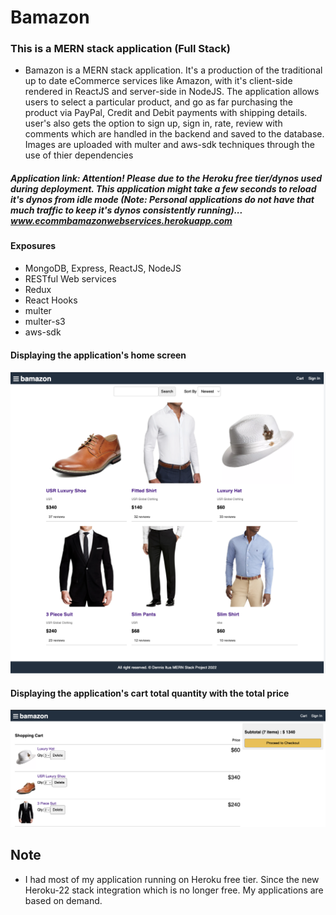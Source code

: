 # Bamazon

### This is a MERN stack application (Full Stack)
  - Bamazon is a MERN stack application. It's a production of the traditional up to date eCommerce services like Amazon, with it's client-side rendered in ReactJS and server-side in NodeJS. The application allows users to select a particular product, and go as far purchasing the product via PayPal, Credit and Debit payments with shipping details. user's also gets the option to sign up, sign in, rate, review with comments which are handled in the backend and saved to the database. Images are uploaded with multer and aws-sdk techniques through the use of thier dependencies

##### Application link: Attention! Please due to the Heroku free tier/dynos used during deployment. This application might take a few seconds to reload it's dynos from idle mode (Note: Personal applications do not have that much traffic to keep it's dynos consistently running)... <a href="https://ecommbamazonwebservices.herokuapp.com/" target="_blank">www.ecommbamazonwebservices.herokuapp.com</a>

#### Exposures
  - MongoDB, Express, ReactJS, NodeJS
  - RESTful Web services
  - Redux
  - React Hooks
  - multer
  - multer-s3
  - aws-sdk

#### Displaying the application's home screen

<img src="./frontend/public/images/bamazon.png" alt="Employee data" title="Employee Data title">


#### Displaying the application's cart total quantity with the total price

<img src="./frontend/public/images/bamazon-cart.png" alt="Employee data" title="Employee Data title">


## Note
- I had most of my application running on Heroku free tier. Since the new Heroku-22 stack integration which is no longer free. My applications are based on demand.

